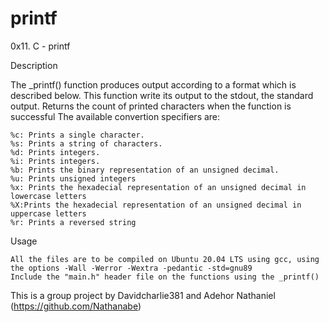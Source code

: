 # printf
0x11. C - printf

Description

The _printf() function produces output according to a format which is described below. This function write its output to the stdout, the standard output. Returns the count of printed characters when the function is successful The available convertion specifiers are:

    %c: Prints a single character.
    %s: Prints a string of characters.
    %d: Prints integers.
    %i: Prints integers.
    %b: Prints the binary representation of an unsigned decimal.
    %u: Prints unsigned integers
    %x: Prints the hexadecial representation of an unsigned decimal in lowercase letters
    %X:Prints the hexadecial representation of an unsigned decimal in uppercase letters
    %r: Prints a reversed string

Usage

    All the files are to be compiled on Ubuntu 20.04 LTS using gcc, using the options -Wall -Werror -Wextra -pedantic -std=gnu89
    Include the "main.h" header file on the functions using the _printf()

This is a group project by Davidcharlie381 and Adehor Nathaniel (https://github.com/Nathanabe)
